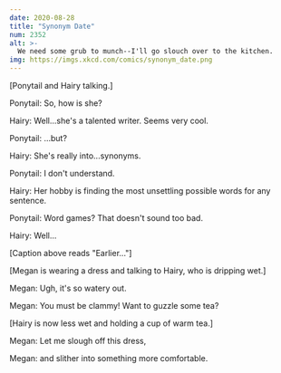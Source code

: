 ```yaml
---
date: 2020-08-28
title: "Synonym Date"
num: 2352
alt: >-
  We need some grub to munch--I'll go slouch over to the kitchen.
img: https://imgs.xkcd.com/comics/synonym_date.png
---
```

[Ponytail and Hairy talking.]

Ponytail: So, how is she?

Hairy: Well...she's a talented writer. Seems very cool.

Ponytail: ...but?

Hairy: She's really into...synonyms.

Ponytail: I don't understand.

Hairy: Her hobby is finding the most unsettling possible words for any sentence.

Ponytail: Word games? That doesn't sound too bad.

Hairy: Well...

[Caption above reads "Earlier..."]

[Megan is wearing a dress and talking to Hairy, who is dripping wet.]

Megan: Ugh, it's so watery out.

Megan: You must be clammy! Want to guzzle some tea?

[Hairy is now less wet and holding a cup of warm tea.]

Megan: Let me slough off this dress,

Megan: and slither into something more comfortable.